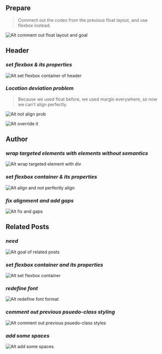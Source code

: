 ## **Prepare**

> Comment out the codes from the previous float layout, and use flexbox instead.

![Alt comment out float layout and goal](pic/01.jpg)

## **Header**

### _set flexbox & its properties_

![Alt set flexbox container of header](pic/02.jpg)

### _Location deviation problem_

> Because we used float before, we used margin everywhere, so now we can't align perfectly.

![Alt not align prob](pic/03.jpg)

![Alt override it](pic/04.jpg)

## **Author**

### _wrap targeted elements with elements without semantics_

![Alt wrap targeted element with div](pic/05.jpg)

### _set flexbox container & its properties_

![Alt align and not perfectly align](pic/06.jpg)

### _fix alignment and add gaps_

![Alt fix and gaps](pic/07.jpg)

## **Related Posts**

### _need_

![Alt goal of related posts](pic/08.jpg)

### _set flexbox container and its properties_

![Alt set flexbox container](pic/09.jpg)

### _redefine font_

![Alt redefine font format](pic/10.jpg)

### _comment out previous psuedo-class styling_

![Alt comment out previous psuedo-class styles](pic/11.jpg)

### _add some spaces_

![Alt add some spaces ](pic/12.jpg)
